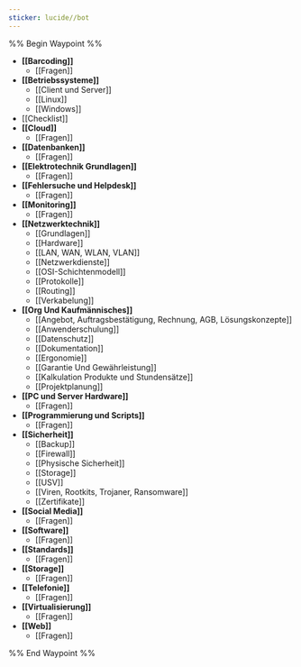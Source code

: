 ```yaml
---
sticker: lucide//bot
---
```

%% Begin Waypoint %%
- **[[Barcoding]]**
	- [[Fragen]]
- **[[Betriebssysteme]]**
	- [[Client und Server]]
	- [[Linux]]
	- [[Windows]]
- [[Checklist]]
- **[[Cloud]]**
	- [[Fragen]]
- **[[Datenbanken]]**
	- [[Fragen]]
- **[[Elektrotechnik Grundlagen]]**
	- [[Fragen]]
- **[[Fehlersuche und Helpdesk]]**
	- [[Fragen]]
- **[[Monitoring]]**
	- [[Fragen]]
- **[[Netzwerktechnik]]**
	- [[Grundlagen]]
	- [[Hardware]]
	- [[LAN, WAN, WLAN, VLAN]]
	- [[Netzwerkdienste]]
	- [[OSI-Schichtenmodell]]
	- [[Protokolle]]
	- [[Routing]]
	- [[Verkabelung]]
- **[[Org Und Kaufmännisches]]**
	- [[Angebot, Auftragsbestätigung, Rechnung, AGB, Lösungskonzepte]]
	- [[Anwenderschulung]]
	- [[Datenschutz]]
	- [[Dokumentation]]
	- [[Ergonomie]]
	- [[Garantie Und Gewährleistung]]
	- [[Kalkulation Produkte und Stundensätze]]
	- [[Projektplanung]]
- **[[PC und Server Hardware]]**
	- [[Fragen]]
- **[[Programmierung und Scripts]]**
	- [[Fragen]]
- **[[Sicherheit]]**
	- [[Backup]]
	- [[Firewall]]
	- [[Physische Sicherheit]]
	- [[Storage]]
	- [[USV]]
	- [[Viren, Rootkits, Trojaner, Ransomware]]
	- [[Zertifikate]]
- **[[Social Media]]**
	- [[Fragen]]
- **[[Software]]**
	- [[Fragen]]
- **[[Standards]]**
	- [[Fragen]]
- **[[Storage]]**
	- [[Fragen]]
- **[[Telefonie]]**
	- [[Fragen]]
- **[[Virtualisierung]]**
	- [[Fragen]]
- **[[Web]]**
	- [[Fragen]]

%% End Waypoint %%